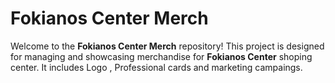 # Fokianos Center Merch

Welcome to the **Fokianos Center Merch** repository! This project is designed for managing and showcasing merchandise for **Fokianos Center** shoping center. It includes Logo , Professional cards and marketing campaings.
